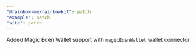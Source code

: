 ```yaml
---
"@rainbow-me/rainbowkit": patch
"example": patch
"site": patch
---
```


Added Magic Eden Wallet support with `magicEdenWallet` wallet connector
